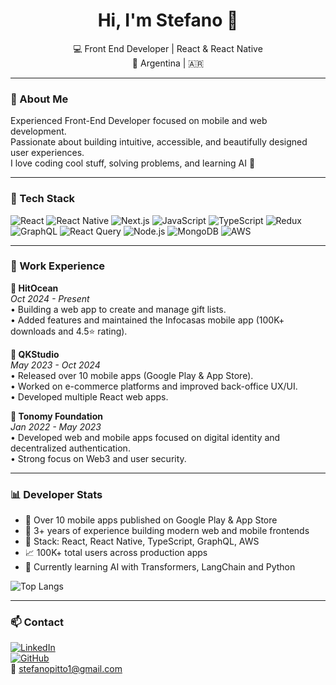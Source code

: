 <h1 align="center">Hi, I'm Stefano 👋</h1>

<p align="center">
  💻 Front End Developer | React & React Native <br/>
  📍 Argentina | 🇦🇷 <br/>
</p>

---

### 🚀 About Me

Experienced Front-End Developer focused on mobile and web development.  
Passionate about building intuitive, accessible, and beautifully designed user experiences.  
I love coding cool stuff, solving problems, and learning AI 🤖

---

### 🧰 Tech Stack

![React](https://img.shields.io/badge/-React-61DAFB?style=flat&logo=react)
![React Native](https://img.shields.io/badge/-React_Native-61DAFB?style=flat&logo=react)
![Next.js](https://img.shields.io/badge/-Next.js-000?style=flat&logo=next.js)
![JavaScript](https://img.shields.io/badge/-JavaScript-F7DF1E?style=flat&logo=javascript)
![TypeScript](https://img.shields.io/badge/-TypeScript-3178C6?style=flat&logo=typescript)
![Redux](https://img.shields.io/badge/-Redux-764ABC?style=flat&logo=redux)
![GraphQL](https://img.shields.io/badge/-GraphQL-E10098?style=flat&logo=graphql)
![React Query](https://img.shields.io/badge/-React_Query-FF4154?style=flat&logo=reactquery)
![Node.js](https://img.shields.io/badge/-Node.js-339933?style=flat&logo=node.js)
![MongoDB](https://img.shields.io/badge/-MongoDB-47A248?style=flat&logo=mongodb)
![AWS](https://img.shields.io/badge/-AWS-232F3E?style=flat&logo=amazonaws)

---

### 💼 Work Experience

**🔹 HitOcean**  
_Oct 2024 - Present_  
• Building a web app to create and manage gift lists.  
• Added features and maintained the Infocasas mobile app (100K+ downloads and 4.5⭐ rating).

**🔹 QKStudio**  
_May 2023 - Oct 2024_  
• Released over 10 mobile apps (Google Play & App Store).  
• Worked on e-commerce platforms and improved back-office UX/UI.  
• Developed multiple React web apps.

**🔹 Tonomy Foundation**  
_Jan 2022 - May 2023_  
• Developed web and mobile apps focused on digital identity and decentralized authentication.  
• Strong focus on Web3 and user security.

---

### 📊 Developer Stats

- 📱 Over 10 mobile apps published on Google Play & App Store  
- 🧠 3+ years of experience building modern web and mobile frontends  
- 🚀 Stack: React, React Native, TypeScript, GraphQL, AWS  
- 📈 100K+ total users across production apps  
- 🤖 Currently learning AI with Transformers, LangChain and Python  

![Top Langs](https://github-readme-stats.vercel.app/api/top-langs/?username=stefanopitto&layout=compact&theme=radical)


---

### 📫 Contact

[![LinkedIn](https://img.shields.io/badge/-LinkedIn-0077B5?style=flat&logo=linkedin)](https://linkedin.com/in/stefanopitto)  
[![GitHub](https://img.shields.io/badge/-GitHub-181717?style=flat&logo=github)](https://github.com/stefanopitto)  
📩 stefanopitto1@gmail.com

